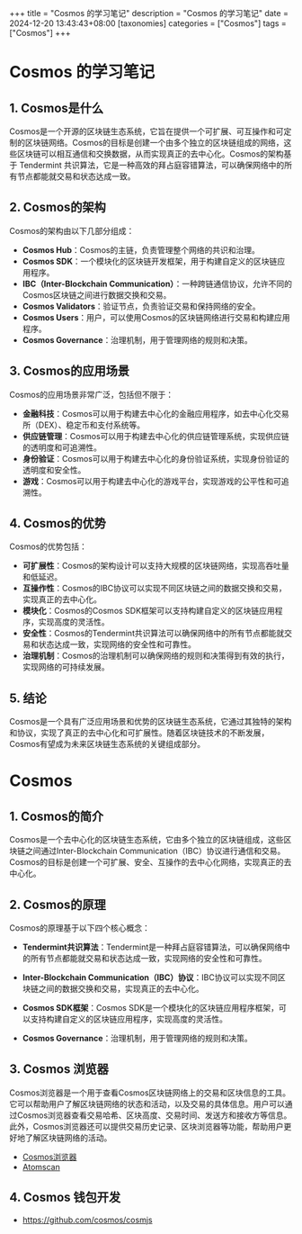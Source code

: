 +++
title = "Cosmos 的学习笔记"
description = "Cosmos 的学习笔记"
date = 2024-12-20 13:43:43+08:00
[taxonomies]
categories = ["Cosmos"]
tags = ["Cosmos"]
+++

<!-- more -->
# Cosmos 的学习笔记

## 1. Cosmos是什么

Cosmos是一个开源的区块链生态系统，它旨在提供一个可扩展、可互操作和可定制的区块链网络。Cosmos的目标是创建一个由多个独立的区块链组成的网络，这些区块链可以相互通信和交换数据，从而实现真正的去中心化。Cosmos的架构基于 Tendermint 共识算法，它是一种高效的拜占庭容错算法，可以确保网络中的所有节点都能就交易和状态达成一致。

## 2. Cosmos的架构

Cosmos的架构由以下几部分组成：

- **Cosmos Hub**：Cosmos的主链，负责管理整个网络的共识和治理。
- **Cosmos SDK**：一个模块化的区块链开发框架，用于构建自定义的区块链应用程序。
- **IBC（Inter-Blockchain Communication）**：一种跨链通信协议，允许不同的Cosmos区块链之间进行数据交换和交易。
- **Cosmos Validators**：验证节点，负责验证交易和保持网络的安全。
- **Cosmos Users**：用户，可以使用Cosmos的区块链网络进行交易和构建应用程序。
- **Cosmos Governance**：治理机制，用于管理网络的规则和决策。

## 3. Cosmos的应用场景

Cosmos的应用场景非常广泛，包括但不限于：

- **金融科技**：Cosmos可以用于构建去中心化的金融应用程序，如去中心化交易所（DEX）、稳定币和支付系统等。
- **供应链管理**：Cosmos可以用于构建去中心化的供应链管理系统，实现供应链的透明度和可追溯性。
- **身份验证**：Cosmos可以用于构建去中心化的身份验证系统，实现身份验证的透明度和安全性。
- **游戏**：Cosmos可以用于构建去中心化的游戏平台，实现游戏的公平性和可追溯性。

## 4. Cosmos的优势

Cosmos的优势包括：

- **可扩展性**：Cosmos的架构设计可以支持大规模的区块链网络，实现高吞吐量和低延迟。
- **互操作性**：Cosmos的IBC协议可以实现不同区块链之间的数据交换和交易，实现真正的去中心化。
- **模块化**：Cosmos的Cosmos SDK框架可以支持构建自定义的区块链应用程序，实现高度的灵活性。
- **安全性**：Cosmos的Tendermint共识算法可以确保网络中的所有节点都能就交易和状态达成一致，实现网络的安全性和可靠性。
- **治理机制**：Cosmos的治理机制可以确保网络的规则和决策得到有效的执行，实现网络的可持续发展。

## 5. 结论

Cosmos是一个具有广泛应用场景和优势的区块链生态系统，它通过其独特的架构和协议，实现了真正的去中心化和可扩展性。随着区块链技术的不断发展，Cosmos有望成为未来区块链生态系统的关键组成部分。

# Cosmos

## 1. Cosmos的简介

Cosmos是一个去中心化的区块链生态系统，它由多个独立的区块链组成，这些区块链之间通过Inter-Blockchain Communication（IBC）协议进行通信和交易。Cosmos的目标是创建一个可扩展、安全、互操作的去中心化网络，实现真正的去中心化。

## 2. Cosmos的原理

Cosmos的原理基于以下四个核心概念：

- **Tendermint共识算法**：Tendermint是一种拜占庭容错算法，可以确保网络中的所有节点都能就交易和状态达成一致，实现网络的安全性和可靠性。

- **Inter-Blockchain Communication（IBC）协议**：IBC协议可以实现不同区块链之间的数据交换和交易，实现真正的去中心化。

- **Cosmos SDK框架**：Cosmos SDK是一个模块化的区块链应用程序框架，可以支持构建自定义的区块链应用程序，实现高度的灵活性。

- **Cosmos Governance**：治理机制，用于管理网络的规则和决策。
  
## 3. Cosmos 浏览器

Cosmos浏览器是一个用于查看Cosmos区块链网络上的交易和区块信息的工具。它可以帮助用户了解区块链网络的状态和活动，以及交易的具体信息。用户可以通过Cosmos浏览器查看交易哈希、区块高度、交易时间、发送方和接收方等信息。此外，Cosmos浏览器还可以提供交易历史记录、区块浏览器等功能，帮助用户更好地了解区块链网络的活动。

- [Cosmos浏览器](https://www.mintscan.io/)
- [Atomscan](https://atomscan.com/)

## 4. Cosmos 钱包开发

- <https://github.com/cosmos/cosmjs>

